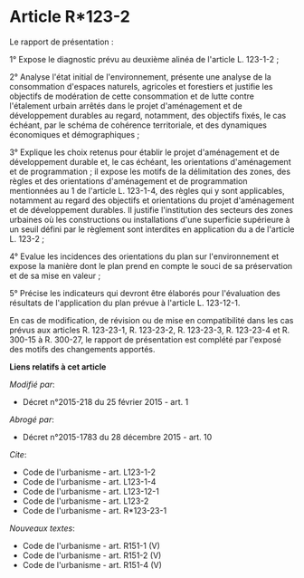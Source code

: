 # Article R*123-2

Le rapport de présentation : 

1° Expose le diagnostic prévu au deuxième alinéa de l'article L. 123-1-2 ; 

2° Analyse l'état initial de l'environnement, présente une analyse de la consommation d'espaces naturels, agricoles et
forestiers et justifie les objectifs de modération de cette consommation et de lutte contre l'étalement urbain arrêtés dans
le projet d'aménagement et de développement durables au regard, notamment, des objectifs fixés, le cas échéant, par le schéma
de cohérence territoriale, et des dynamiques économiques et démographiques ; 

3° Explique les choix retenus pour établir le projet d'aménagement et de développement durable et, le cas échéant, les
orientations d'aménagement et de programmation ; il expose les motifs de la délimitation des zones, des règles et des
orientations d'aménagement et de programmation mentionnées au 1 de l'article L. 123-1-4, des règles qui y sont applicables,
notamment au regard des objectifs et orientations du projet d'aménagement et de développement durables. Il justifie
l'institution des secteurs des zones urbaines où les constructions ou installations d'une superficie supérieure à un seuil
défini par le règlement sont interdites en application du a de l'article L. 123-2 ; 

4° Evalue les incidences des orientations du plan sur l'environnement et expose la manière dont le plan prend en compte le
souci de sa préservation et de sa mise en valeur ; 

5° Précise les indicateurs qui devront être élaborés pour l'évaluation des résultats de l'application du plan prévue à
l'article L. 123-12-1. 

En cas de modification, de révision ou de mise en compatibilité dans les cas prévus aux articles R. 123-23-1, R. 123-23-2, R.
123-23-3, R. 123-23-4 et R. 300-15 à R. 300-27, le rapport de présentation est complété par l'exposé des motifs des
changements apportés.

**Liens relatifs à cet article**

_Modifié par_:

  - Décret n°2015-218 du 25 février 2015 - art. 1

_Abrogé par_:

  - Décret n°2015-1783 du 28 décembre 2015 - art. 10

_Cite_:

  - Code de l'urbanisme - art. L123-1-2
  - Code de l'urbanisme - art. L123-1-4
  - Code de l'urbanisme - art. L123-12-1
  - Code de l'urbanisme - art. L123-2
  - Code de l'urbanisme - art. R*123-23-1

_Nouveaux textes_:

  - Code de l'urbanisme - art. R151-1 (V)
  - Code de l'urbanisme - art. R151-2 (V)
  - Code de l'urbanisme - art. R151-4 (V)
